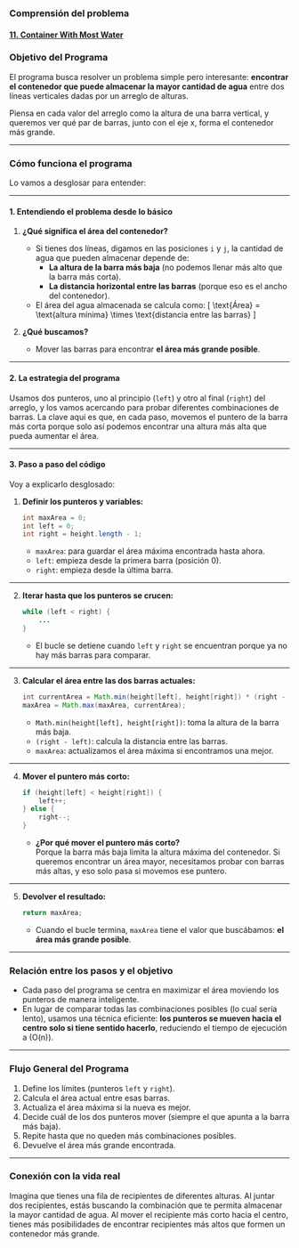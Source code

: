 ### **Comprensión del problema**

#### [11. Container With Most Water](https://leetcode.com/problems/container-with-most-water/description/?envType=study-plan-v2&envId=top-interview-150)

### **Objetivo del Programa**

El programa busca resolver un problema simple pero interesante: **encontrar el contenedor que puede almacenar la mayor cantidad de agua** entre dos líneas verticales dadas por un arreglo de alturas.

Piensa en cada valor del arreglo como la altura de una barra vertical, y queremos ver qué par de barras, junto con el eje x, forma el contenedor más grande.

---

### **Cómo funciona el programa**

Lo vamos a desglosar para entender:

---

#### **1. Entendiendo el problema desde lo básico**

1. **¿Qué significa el área del contenedor?**

   - Si tienes dos líneas, digamos en las posiciones `i` y `j`, la cantidad de agua que pueden almacenar depende de:
     - **La altura de la barra más baja** (no podemos llenar más alto que la barra más corta).
     - **La distancia horizontal entre las barras** (porque eso es el ancho del contenedor).
   - El área del agua almacenada se calcula como:
     \[
     \text{Área} = \text{altura mínima} \times \text{distancia entre las barras}
     \]

2. **¿Qué buscamos?**
   - Mover las barras para encontrar **el área más grande posible**.

---

#### **2. La estrategia del programa**

Usamos dos punteros, uno al principio (`left`) y otro al final (`right`) del arreglo, y los vamos acercando para probar diferentes combinaciones de barras. La clave aquí es que, en cada paso, movemos el puntero de la barra más corta porque solo así podemos encontrar una altura más alta que pueda aumentar el área.

---

#### **3. Paso a paso del código**

Voy a explicarlo desglosado:

1. **Definir los punteros y variables:**
   ```java
   int maxArea = 0;
   int left = 0;
   int right = height.length - 1;
   ```
   - `maxArea`: para guardar el área máxima encontrada hasta ahora.
   - `left`: empieza desde la primera barra (posición 0).
   - `right`: empieza desde la última barra.

---

2. **Iterar hasta que los punteros se crucen:**
   ```java
   while (left < right) {
       ...
   }
   ```
   - El bucle se detiene cuando `left` y `right` se encuentran porque ya no hay más barras para comparar.

---

3. **Calcular el área entre las dos barras actuales:**
   ```java
   int currentArea = Math.min(height[left], height[right]) * (right - left);
   maxArea = Math.max(maxArea, currentArea);
   ```
   - `Math.min(height[left], height[right])`: toma la altura de la barra más baja.
   - `(right - left)`: calcula la distancia entre las barras.
   - `maxArea`: actualizamos el área máxima si encontramos una mejor.

---

4. **Mover el puntero más corto:**
   ```java
   if (height[left] < height[right]) {
       left++;
   } else {
       right--;
   }
   ```
   - **¿Por qué mover el puntero más corto?**  
     Porque la barra más baja limita la altura máxima del contenedor. Si queremos encontrar un área mayor, necesitamos probar con barras más altas, y eso solo pasa si movemos ese puntero.

---

5. **Devolver el resultado:**
   ```java
   return maxArea;
   ```
   - Cuando el bucle termina, `maxArea` tiene el valor que buscábamos: **el área más grande posible**.

---

### **Relación entre los pasos y el objetivo**

- Cada paso del programa se centra en maximizar el área moviendo los punteros de manera inteligente.
- En lugar de comparar todas las combinaciones posibles (lo cual sería lento), usamos una técnica eficiente: **los punteros se mueven hacia el centro solo si tiene sentido hacerlo**, reduciendo el tiempo de ejecución a \(O(n)\).

---

### **Flujo General del Programa**

1. Define los límites (punteros `left` y `right`).
2. Calcula el área actual entre esas barras.
3. Actualiza el área máxima si la nueva es mejor.
4. Decide cuál de los dos punteros mover (siempre el que apunta a la barra más baja).
5. Repite hasta que no queden más combinaciones posibles.
6. Devuelve el área más grande encontrada.

---

### **Conexión con la vida real**

Imagina que tienes una fila de recipientes de diferentes alturas. Al juntar dos recipientes, estás buscando la combinación que te permita almacenar la mayor cantidad de agua. Al mover el recipiente más corto hacia el centro, tienes más posibilidades de encontrar recipientes más altos que formen un contenedor más grande.
